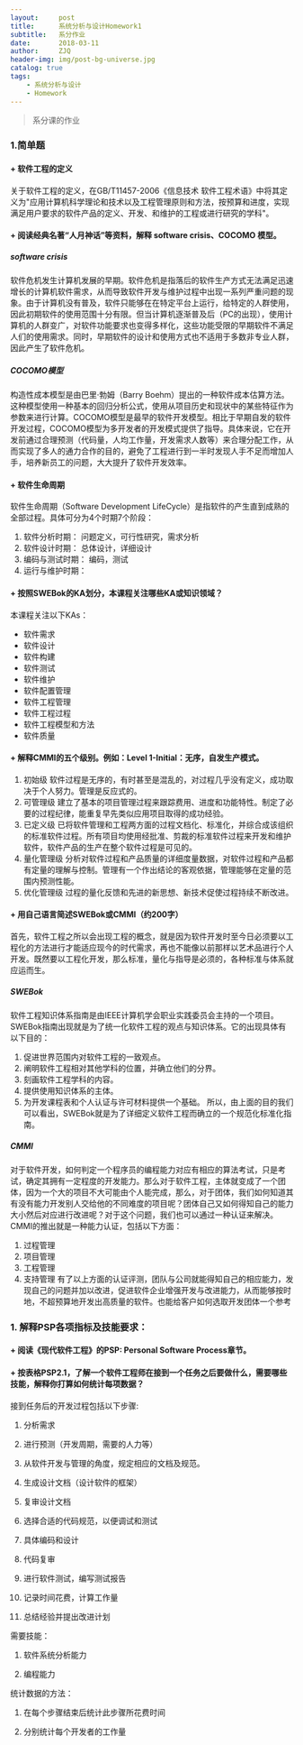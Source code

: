 ```yaml
---
layout:     post
title:      系统分析与设计Homework1
subtitle:   系分作业
date:       2018-03-11
author:     ZJQ
header-img: img/post-bg-universe.jpg
catalog: true
tags:
    - 系统分析与设计
    - Homework
---
```


> 系分课的作业

### 1.简单题
#### + 软件工程的定义
关于软件工程的定义，在GB/T11457-2006《信息技术 软件工程术语》中将其定义为"应用计算机科学理论和技术以及工程管理原则和方法，按预算和进度，实现满足用户要求的软件产品的定义、开发、和维护的工程或进行研究的学科"。

#### + 阅读经典名著“人月神话”等资料，解释 software crisis、COCOMO 模型。
##### software crisis
软件危机发生计算机发展的早期。软件危机是指落后的软件生产方式无法满足迅速增长的计算机软件需求，从而导致软件开发与维护过程中出现一系列严重问题的现象。由于计算机没有普及，软件只能够在在特定平台上运行，给特定的人群使用，因此初期软件的使用范围十分有限。但当计算机逐渐普及后（PC的出现），使用计算机的人群变广，对软件功能要求也变得多样化，这些功能受限的早期软件不满足人们的使用需求。同时，早期软件的设计和使用方式也不适用于多数非专业人群，因此产生了软件危机。
##### COCOMO模型
构造性成本模型是由巴里·勃姆（Barry Boehm）提出的一种软件成本估算方法。这种模型使用一种基本的回归分析公式，使用从项目历史和现状中的某些特征作为参数来进行计算。COCOMO模型是最早的软件开发模型。相比于早期自发的软件开发过程，COCOMO模型为多开发者的开发模式提供了指导。具体来说，它在开发前通过合理预测（代码量，人均工作量，开发需求人数等）来合理分配工作，从而实现了多人的通力合作的目的，避免了工程进行到一半时发现人手不足而增加人手，培养新员工的问题，大大提升了软件开发效率。
#### + 软件生命周期
软件生命周期（Software Development LifeCycle）是指软件的产生直到成熟的全部过程。具体可分为4个时期7个阶段：
1. 软件分析时期：
问题定义，可行性研究，需求分析
1. 软件设计时期：
总体设计，详细设计
1. 编码与测试时期：
编码，测试
1. 运行与维护时期：

#### + 按照SWEBok的KA划分，本课程关注哪些KA或知识领域？
本课程关注以下KAs：
+ 软件需求
+ 软件设计
+ 软件构建
+ 软件测试
+ 软件维护
+ 软件配置管理
+ 软件工程管理
+ 软件工程过程
+ 软件工程模型和方法
+ 软件质量

#### + 解释CMMI的五个级别。例如：Level 1-Initial：无序，自发生产模式。
1. 初始级
软件过程是无序的，有时甚至是混乱的，对过程几乎没有定义，成功取决于个人努力。管理是反应式的。
2. 可管理级
建立了基本的项目管理过程来跟踪费用、进度和功能特性。制定了必要的过程纪律，能重复早先类似应用项目取得的成功经验。
3. 已定义级
已将软件管理和工程两方面的过程文档化、标准化，并综合成该组织的标准软件过程。所有项目均使用经批准、剪裁的标准软件过程来开发和维护软件，软件产品的生产在整个软件过程是可见的。
4. 量化管理级
分析对软件过程和产品质量的详细度量数据，对软件过程和产品都有定量的理解与控制。管理有一个作出结论的客观依据，管理能够在定量的范围内预测性能。
5. 优化管理级
过程的量化反馈和先进的新思想、新技术促使过程持续不断改进。

#### + 用自己语言简述SWEBok或CMMI（约200字）
首先，软件工程之所以会出现工程的概念，就是因为软件开发时至今日必须要以工程化的方法进行才能适应现今的时代需求，再也不能像以前那样以艺术品进行个人开发。既然要以工程化开发，那么标准，量化与指导是必须的，各种标准与体系就应运而生。

##### SWEBok
软件工程知识体系指南是由IEEE计算机学会职业实践委员会主持的一个项目。SWEBok指南出现就是为了统一化软件工程的观点与知识体系。它的出现具体有以下目的：
1. 促进世界范围内对软件工程的一致观点。
1. 阐明软件工程相对其他学科的位置，并确立他们的分界。
1. 刻画软件工程学科的内容。
1. 提供使用知识体系的主体。
1. 为开发课程表和个人认证与许可材料提供一个基础。
所以，由上面的目的我们可以看出，SWEBok就是为了详细定义软件工程而确立的一个规范化标准化指南。

##### CMMI
对于软件开发，如何判定一个程序员的编程能力对应有相应的算法考试，只是考试，确定其拥有一定程度的开发能力。那么对于软件工程，主体就变成了一个团体，因为一个大的项目不大可能由个人能完成，那么，对于团体，我们如何知道其有没有能力开发别人交给他的不同难度的项目呢？团体自己又如何得知自己的能力大小然后对应进行改进呢？对于这个问题，我们也可以通过一种认证来解决。CMMI的推出就是一种能力认证，包括以下方面：
1. 过程管理
1. 项目管理
1. 工程管理
1. 支持管理
有了以上方面的认证评测，团队与公司就能得知自己的相应能力，发现自己的问题并加以改进，促进软件企业增强开发与改进能力，从而能够按时地，不超预算地开发出高质量的软件。也能给客户如何选取开发团体一个参考

### 1. 解释PSP各项指标及技能要求：
#### + 阅读《现代软件工程》的PSP: Personal Software Process章节。

#### + 按表格PSP2.1，了解一个软件工程师在接到一个任务之后要做什么，需要哪些技能，解释你打算如何统计每项数据？
接到任务后的开发过程包括以下步骤:
1. 分析需求

1. 进行预测（开发周期，需要的人力等）

1. 从软件开发与管理的角度，规定相应的文档及规范。

1. 生成设计文档（设计软件的框架）

1. 复审设计文档

1. 选择合适的代码规范，以便调试和测试

1. 具体编码和设计

1. 代码复审

1. 进行软件测试，编写测试报告

1. 记录时间花费，计算工作量

1. 总结经验并提出改进计划

需要技能：

1. 软件系统分析能力

1. 编程能力

统计数据的方法：

1. 在每个步骤结束后统计此步骤所花费时间

1. 分别统计每个开发者的工作量